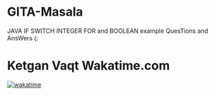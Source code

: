 # GITA-Masala
JAVA IF SWITCH INTEGER FOR  and BOOLEAN example QuesTions and AnsWers (:


# Ketgan Vaqt Wakatime.com    
<a href="https://wakatime.com/badge/user/39e0074e-66bc-44b7-9021-865fa990521e/project/33892f06-b2e3-4d57-86d3-deec518070a0"><img src="https://wakatime.com/badge/user/39e0074e-66bc-44b7-9021-865fa990521e/project/33892f06-b2e3-4d57-86d3-deec518070a0.svg" alt="wakatime"></a>
